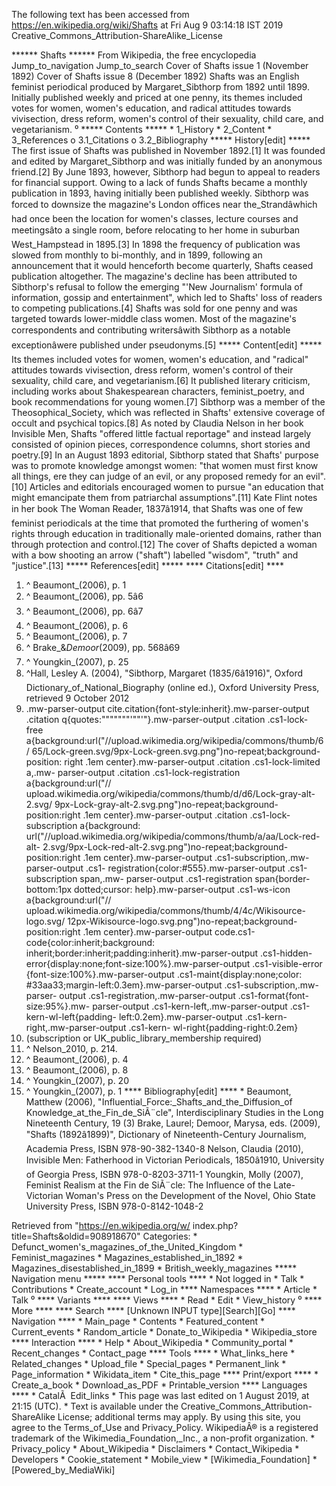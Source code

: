 The following text has been accessed from https://en.wikipedia.org/wiki/Shafts at Fri Aug 9 03:14:18 IST 2019
Creative_Commons_Attribution-ShareAlike_License





















****** Shafts ******
From Wikipedia, the free encyclopedia
Jump_to_navigation Jump_to_search
Cover of Shafts issue 1 (November 1892)
Cover of Shafts issue 8 (December 1892)
Shafts was an English feminist periodical produced by Margaret_Sibthorp from
1892 until 1899. Initially published weekly and priced at one penny, its themes
included votes for women, women's education, and radical attitudes towards
vivisection, dress reform, women's control of their sexuality, child care, and
vegetarianism.
⁰
***** Contents *****
    * 1_History
    * 2_Content
    * 3_References
          o 3.1_Citations
          o 3.2_Bibliography
***** History[edit] *****
The first issue of Shafts was published in November 1892.[1] It was founded and
edited by Margaret_Sibthorp and was initially funded by an anonymous friend.[2]
By June 1893, however, Sibthorp had begun to appeal to readers for financial
support. Owing to a lack of funds Shafts became a monthly publication in 1893,
having initially been published weekly. Sibthorp was forced to downsize the
magazine's London offices near the_Strandâwhich had once been the location
for women's classes, lecture courses and meetingsâto a single room, before
relocating to her home in suburban West_Hampstead in 1895.[3]
In 1898 the frequency of publication was slowed from monthly to bi-monthly, and
in 1899, following an announcement that it would henceforth become quarterly,
Shafts ceased publication altogether. The magazine's decline has been
attributed to Sibthorp's refusal to follow the emerging "'New Journalism'
formula of information, gossip and entertainment", which led to Shafts' loss of
readers to competing publications.[4]
Shafts was sold for one penny and was targeted towards lower-middle class
women. Most of the magazine's correspondents and contributing writersâwith
Sibthorp as a notable exceptionâwere published under pseudonyms.[5]
***** Content[edit] *****
Its themes included votes for women, women's education, and "radical" attitudes
towards vivisection, dress reform, women's control of their sexuality, child
care, and vegetarianism.[6] It published literary criticism, including works
about Shakespearean characters, feminist_poetry, and book recommendations for
young women.[7] Sibthorp was a member of the Theosophical_Society, which was
reflected in Shafts' extensive coverage of occult and psychical topics.[8] As
noted by Claudia Nelson in her book Invisible Men, Shafts "offered little
factual reportage" and instead largely consisted of opinion pieces,
correspondence columns, short stories and poetry.[9]
In an August 1893 editorial, Sibthorp stated that Shafts' purpose was to
promote knowledge amongst women: "that women must first know all things, ere
they can judge of an evil, or any proposed remedy for an evil".[10] Articles
and editorials encouraged women to pursue "an education that might emancipate
them from patriarchal assumptions".[11] Kate Flint notes in her book The Woman
Reader, 1837â1914, that Shafts was one of few feminist periodicals at the
time that promoted the furthering of women's rights through education in
traditionally male-oriented domains, rather than through protection and
control.[12]
The cover of Shafts depicted a woman with a bow shooting an arrow ("shaft")
labelled "wisdom", "truth" and "justice".[13]
***** References[edit] *****
**** Citations[edit] ****
   1. ^ Beaumont_(2006), p. 1
   2. ^ Beaumont_(2006), pp. 5â6
   3. ^ Beaumont_(2006), pp. 6â7
   4. ^ Beaumont_(2006), p. 6
   5. ^ Beaumont_(2006), p. 7
   6. ^ Brake_&_Demoor_(2009), pp. 568â69
   7. ^ Youngkin_(2007), p. 25
   8. ^Hall, Lesley A. (2004), "Sibthorp, Margaret (1835/6â1916)", Oxford
      Dictionary_of_National_Biography (online ed.), Oxford University Press,
      retrieved 9 October 2012
   9. .mw-parser-output cite.citation{font-style:inherit}.mw-parser-output
      .citation q{quotes:"\"""\"""'""'"}.mw-parser-output .citation .cs1-lock-
      free a{background:url("//upload.wikimedia.org/wikipedia/commons/thumb/6/
      65/Lock-green.svg/9px-Lock-green.svg.png")no-repeat;background-position:
      right .1em center}.mw-parser-output .citation .cs1-lock-limited a,.mw-
      parser-output .citation .cs1-lock-registration a{background:url("//
      upload.wikimedia.org/wikipedia/commons/thumb/d/d6/Lock-gray-alt-2.svg/
      9px-Lock-gray-alt-2.svg.png")no-repeat;background-position:right .1em
      center}.mw-parser-output .citation .cs1-lock-subscription a{background:
      url("//upload.wikimedia.org/wikipedia/commons/thumb/a/aa/Lock-red-alt-
      2.svg/9px-Lock-red-alt-2.svg.png")no-repeat;background-position:right
      .1em center}.mw-parser-output .cs1-subscription,.mw-parser-output .cs1-
      registration{color:#555}.mw-parser-output .cs1-subscription span,.mw-
      parser-output .cs1-registration span{border-bottom:1px dotted;cursor:
      help}.mw-parser-output .cs1-ws-icon a{background:url("//
      upload.wikimedia.org/wikipedia/commons/thumb/4/4c/Wikisource-logo.svg/
      12px-Wikisource-logo.svg.png")no-repeat;background-position:right .1em
      center}.mw-parser-output code.cs1-code{color:inherit;background:
      inherit;border:inherit;padding:inherit}.mw-parser-output .cs1-hidden-
      error{display:none;font-size:100%}.mw-parser-output .cs1-visible-error
      {font-size:100%}.mw-parser-output .cs1-maint{display:none;color:
      #33aa33;margin-left:0.3em}.mw-parser-output .cs1-subscription,.mw-parser-
      output .cs1-registration,.mw-parser-output .cs1-format{font-size:95%}.mw-
      parser-output .cs1-kern-left,.mw-parser-output .cs1-kern-wl-left{padding-
      left:0.2em}.mw-parser-output .cs1-kern-right,.mw-parser-output .cs1-kern-
      wl-right{padding-right:0.2em}
  10. (subscription or UK_public_library_membership required)
  11. ^ Nelson_2010, p. 214.
  12. ^ Beaumont_(2006), p. 4
  13. ^ Beaumont_(2006), p. 8
  14. ^ Youngkin_(2007), p. 20
  15. ^ Youngkin_(2007), p. 1
**** Bibliography[edit] ****
    * Beaumont, Matthew (2006), "Influential_Force:_Shafts_and_the_Diffusion_of
      Knowledge_at_the_Fin_de_SiÃ¨cle", Interdisciplinary Studies in the Long
      Nineteenth Century, 19 (3)
Brake, Laurel; Demoor, Marysa, eds. (2009), "Shafts (1892â1899)", Dictionary
of Nineteenth-Century Journalism, Academia Press, ISBN 978-90-382-1340-8
Nelson, Claudia (2010), Invisible Men: Fatherhood in Victorian Periodicals,
1850â1910, University of Georgia Press, ISBN 978-0-8203-3711-1
Youngkin, Molly (2007), Feminist Realism at the Fin de SiÃ¨cle: The Influence
of the Late-Victorian Woman's Press on the Development of the Novel, Ohio State
University Press, ISBN 978-0-8142-1048-2

Retrieved from "https://en.wikipedia.org/w/
index.php?title=Shafts&oldid=908918670"
Categories:
    * Defunct_women's_magazines_of_the_United_Kingdom
    * Feminist_magazines
    * Magazines_established_in_1892
    * Magazines_disestablished_in_1899
    * British_weekly_magazines
***** Navigation menu *****
**** Personal tools ****
    * Not logged in
    * Talk
    * Contributions
    * Create_account
    * Log_in
**** Namespaces ****
    * Article
    * Talk
⁰
**** Variants ****
**** Views ****
    * Read
    * Edit
    * View_history
⁰
**** More ****
**** Search ****
[Unknown INPUT type][Search][Go]
**** Navigation ****
    * Main_page
    * Contents
    * Featured_content
    * Current_events
    * Random_article
    * Donate_to_Wikipedia
    * Wikipedia_store
**** Interaction ****
    * Help
    * About_Wikipedia
    * Community_portal
    * Recent_changes
    * Contact_page
**** Tools ****
    * What_links_here
    * Related_changes
    * Upload_file
    * Special_pages
    * Permanent_link
    * Page_information
    * Wikidata_item
    * Cite_this_page
**** Print/export ****
    * Create_a_book
    * Download_as_PDF
    * Printable_version
**** Languages ****
    * CatalÃ 
Edit_links
    * This page was last edited on 1 August 2019, at 21:15 (UTC).
    * Text is available under the Creative_Commons_Attribution-ShareAlike
      License; additional terms may apply. By using this site, you agree to the
      Terms_of_Use and Privacy_Policy. WikipediaÂ® is a registered trademark of
      the Wikimedia_Foundation,_Inc., a non-profit organization.
    * Privacy_policy
    * About_Wikipedia
    * Disclaimers
    * Contact_Wikipedia
    * Developers
    * Cookie_statement
    * Mobile_view
    * [Wikimedia_Foundation]
    * [Powered_by_MediaWiki]
